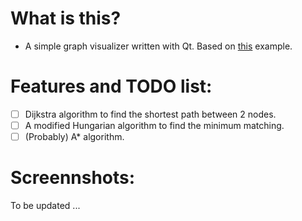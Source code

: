 # What is this?

- A simple graph visualizer written with Qt. Based on [this](https://doc.qt.io/qt-5/qtwidgets-graphicsview-elasticnodes-example.html) example.

# Features and TODO list: 

- [ ] Dijkstra algorithm to find the shortest path between 2 nodes.
- [ ] A modified Hungarian algorithm to find the minimum matching.
- [ ] (Probably) A* algorithm.

# Screennshots: 

To be updated ...
